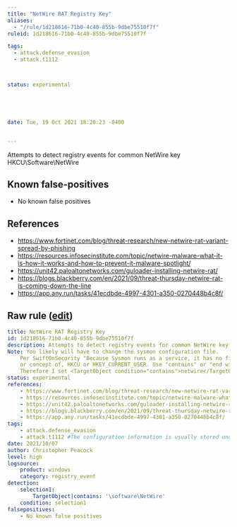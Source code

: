 ```yaml
---
title: "NetWire RAT Registry Key"
aliases:
  - "/rule/1d218616-71b0-4c40-855b-9dbe75510f7f"
ruleid: 1d218616-71b0-4c40-855b-9dbe75510f7f

tags:
  - attack.defense_evasion
  - attack.t1112



status: experimental





date: Tue, 19 Oct 2021 18:20:23 -0400


---
```


Attempts to detect registry events for common NetWire key HKCU\Software\NetWire

<!--more-->


## Known false-positives

* No known false positives



## References

* https://www.fortinet.com/blog/threat-research/new-netwire-rat-variant-spread-by-phishing
* https://resources.infosecinstitute.com/topic/netwire-malware-what-it-is-how-it-works-and-how-to-prevent-it-malware-spotlight/
* https://unit42.paloaltonetworks.com/guloader-installing-netwire-rat/
* https://blogs.blackberry.com/en/2021/09/threat-thursday-netwire-rat-is-coming-down-the-line
* https://app.any.run/tasks/41ecdbde-4997-4301-a350-0270448b4c8f/


## Raw rule ([edit](https://github.com/SigmaHQ/sigma/edit/master/rules/windows/registry_event/registry_event_mal_netwire.yml))
```yaml
title: NetWire RAT Registry Key
id: 1d218616-71b0-4c40-855b-9dbe75510f7f
description: Attempts to detect registry events for common NetWire key HKCU\Software\NetWire
Note: You likely will have to change the sysmon configuration file. 
    Per SwiftOnSecurity "Because Sysmon runs as a service, it has no filtering ability for, 
    or concept of, HKCU or HKEY_CURRENT_USER. Use "contains" or "end with" to get around this limitation"
    Therefore I set <TargetObject condition="contains">netwire</TargetObjecct> in my configuration.
status: experimental
references:
    - https://www.fortinet.com/blog/threat-research/new-netwire-rat-variant-spread-by-phishing
    - https://resources.infosecinstitute.com/topic/netwire-malware-what-it-is-how-it-works-and-how-to-prevent-it-malware-spotlight/
    - https://unit42.paloaltonetworks.com/guloader-installing-netwire-rat/
    - https://blogs.blackberry.com/en/2021/09/threat-thursday-netwire-rat-is-coming-down-the-line
    - https://app.any.run/tasks/41ecdbde-4997-4301-a350-0270448b4c8f/
tags:
    - attack.defense_evasion
    - attack.t1112 #The configuration information is usually stored under HKCU:\Software\Netwire - RedCanary
date: 2021/10/07
author: Christopher Peacock
level: high
logsource:
    product: windows
    category: registry_event
detection:
    selection1:
        TargetObject|contains: '\software\NetWire'
    condition: selection1
falsepositives:
    - No known false positives

```
